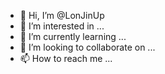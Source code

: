 - 👋 Hi, I’m @LonJinUp
- 👀 I’m interested in ...
- 🌱 I’m currently learning ...
- 💞️ I’m looking to collaborate on ...
- 📫 How to reach me ...

<!---
LonJinUp/LonJinUp is a ✨ special ✨ repository because its `README.md` (this file) appears on your GitHub profile.
You can click the Preview link to take a look at your changes.
--->
